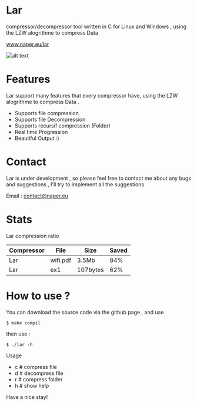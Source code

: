 # Lar
compressor/decompressor tool written in C for Linux and Windows , using the LZW alogrithme to compress Data

www.naper.eu/lar

![alt text](http://nsa38.casimages.com/img/2015/08/22/150822073501915603.png "screen1")

# Features
Lar support many features that every compressor have, using the LZW alogrithme to compress Data . 

- Supports file compression
- Supports file Decompression
- Supports recursif compression (Folder)
- Real time Progression
- Beautiful Output :)

# Contact 
Lar is under development , so please feel free to contact me about any bugs and suggestions , I'll try to implement all the suggestions

Email : contact@naper.eu

# Stats
Lar compression ratio

Compressor    | File         | Size         | Saved 
------------- | -------------| -------------| -------------
Lar           | wifi.pdf     | 3.5Mb        | 84% 
Lar           | ex1          | 107bytes     | 62%

# How to use ?

You can download the source code via the github page , and use

    $ make compil

then use :

    $ ./lar -h
Usage

- c # compress file
- d # decompress file
- r # compress folder
- h # show help

Have a nice stay!
